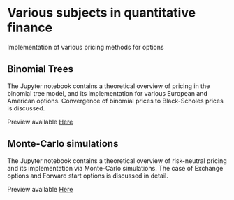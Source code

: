 # Various subjects in quantitative finance

Implementation of various pricing methods for options

## Binomial Trees

The Jupyter notebook contains a theoretical overview of pricing in the binomial tree model, and its implementation for various European and American options. Convergence of binomial prices to Black-Scholes prices is discussed.

Preview available [Here](https://nbviewer.jupyter.org/github/francescomoriello/Quantitative-Analysis/blob/main/Binomial_Trees.ipynb) 

## Monte-Carlo simulations

The Jupyter notebook contains a theoretical overview of risk-neutral pricing and its implementation via Monte-Carlo simulations. The case of Exchange options and Forward start options is discussed in detail.

Preview available [Here](https://nbviewer.jupyter.org/github/francescomoriello/Quantitative-Analysis/blob/main/MC_Simulation.ipynb) 
